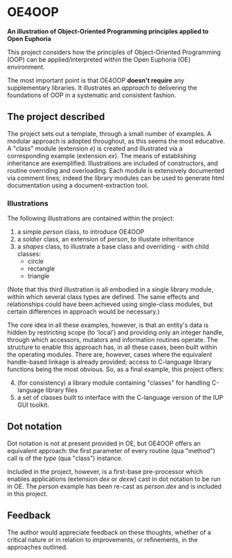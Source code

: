 # OE4OOP

**An illustration of Object-Oriented Programming principles applied to Open Euphoria**

This project considers how the principles of Object-Oriented Programming (OOP) can be applied/interpreted within the Open Euphoria (OE) environment.

The most important point is that OE4OOP **doesn't require** any supplementary libraries. It illustrates an *approach* to delivering the foundations of OOP in a systematic and consistent fashion.

## The project described

The project sets out a template, through a small number of examples. A modular approach is adopted throughout, as this seems the most educative. A "class" module (extension *e*) is created and illustrated via a corresponding example (extension *ex*). The means of establishing inheritance are exemplified. Illustrations are included of constructors, and routine overriding and overloading. Each module is
extensively documented via comment lines; indeed the library modules can be used to generate html documentation using a document-extraction tool.

### Illustrations

The following illustrations are contained within the project:

1. a simple *person* class, to introduce OE4OOP
2. a *soldier* class, an extension of *person*, to illustate inheritance
3. a *shapes* class, to illustrate a base class and overriding - with child classes:
    * circle
    * rectangle
    * triangle

(Note that this third illustration is all embodied in a single library module, within which several class types are defined. The same effects and relationships could have been achieved using single-class modules, but certain differences in approach would be necessary.)

The core idea in all these examples, however, is that an entity's data is hidden by restricting scope (to 'local') and providing only an integer handle, through which accessors, mutators and information routines operate. The structure to enable this approach has, in all these cases, been built within the operating modules. There are, however, cases where the equivalent handle-based linkage is already provided; access to C-language library functions being the most obvious. So, as a final example, this project offers:

4. (for consistency) a library module containing "classes" for handling C-language library files
5. a set of classes built to interface with the C-language version of the IUP GUI toolkit.

## Dot notation

Dot notation is not at present provided in OE, but OE4OOP offers an equivalent approach: the first parameter of every routine (qua "method") call is of the *type* (qua "class") instance.

Included in the project, however, is a first-base pre-processor which enables applications (extension *dex* or *dexw*) cast in dot notation to be run in OE. The *person* example has been re-cast as *person.dex* and is included in this project.

## Feedback

The author would appreciate feedback on these thoughts, whether of a critical nature or in relation to improvements, or refinements, in the approaches outlined.
